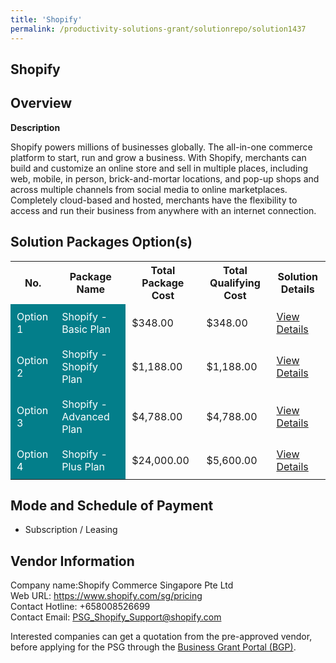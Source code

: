 ```yaml
---
title: 'Shopify'
permalink: /productivity-solutions-grant/solutionrepo/solution1437
---
```


## Shopify

## Overview

**Description**

Shopify powers millions of businesses globally. The all-in-one commerce platform to start, run and grow a business. With Shopify, merchants can build and customize an online store and sell in multiple places, including web, mobile, in person, brick-and-mortar locations, and pop-up shops and across multiple channels from social media to online marketplaces. Completely cloud-based and hosted, merchants have the flexibility to access and run their business from anywhere with an internet connection.

## Solution Packages Option(s)

<table>
<tr>
<th><b>No.</b></th>
<th><b>Package Name</b></th>
<th><b>Total Package Cost</b></th>
<th><b>Total Qualifying Cost</b></th>
<th><b>Solution Details</b></th>
</tr>
<tr>
<td style='padding: 10px; background-color: #037E8A; color: #FFFFFF;'>Option 1</td>
<td style='padding: 10px; background-color: #037E8A; color: #FFFFFF;'>Shopify - Basic Plan</td>
<td style='padding: 10px;'>$348.00</td>
<td style='padding: 10px;'>$348.00</td>
<td style='padding: 10px;'><a href='/images/psg/Shopify_Commerce_Singapore_Shopify_Desensitised_Annex3_Part1.pdf' target='_blank'>View Details</a></td>
</tr>
<tr>
<td style='padding: 10px; background-color: #037E8A; color: #FFFFFF;'>Option 2</td>
<td style='padding: 10px; background-color: #037E8A; color: #FFFFFF;'>Shopify - Shopify Plan</td>
<td style='padding: 10px;'>$1,188.00</td>
<td style='padding: 10px;'>$1,188.00</td>
<td style='padding: 10px;'><a href='/images/psg/Shopify_Commerce_Singapore_Shopify_Desensitised_Annex3_Part2.pdf' target='_blank'>View Details</a></td>
</tr>
<tr>
<td style='padding: 10px; background-color: #037E8A; color: #FFFFFF;'>Option 3</td>
<td style='padding: 10px; background-color: #037E8A; color: #FFFFFF;'>Shopify - Advanced Plan</td>
<td style='padding: 10px;'>$4,788.00</td>
<td style='padding: 10px;'>$4,788.00</td>
<td style='padding: 10px;'><a href='/images/psg/Shopify_Commerce_Singapore_Shopify_Desensitised_Annex3_Part3.pdf' target='_blank'>View Details</a></td>
</tr>
<tr>
<td style='padding: 10px; background-color: #037E8A; color: #FFFFFF;'>Option 4</td>
<td style='padding: 10px; background-color: #037E8A; color: #FFFFFF;'>Shopify - Plus Plan</td>
<td style='padding: 10px;'>$24,000.00</td>
<td style='padding: 10px;'>$5,600.00</td>
<td style='padding: 10px;'><a href='/images/psg/Shopify_Commerce_Singapore_Shopify_Desensitised_Annex3_Part4.pdf' target='_blank'>View Details</a></td>
</tr>
</table>

## Mode and Schedule of Payment

 - Subscription / Leasing

## Vendor Information

 Company name:Shopify Commerce Singapore Pte Ltd<br>Web URL: https://www.shopify.com/sg/pricing <br>Contact Hotline: +658008526699 <br>Contact Email: PSG_Shopify_Support@shopify.com 

Interested companies can get a quotation from the pre-approved vendor, before applying for the PSG through the <a href='https://www.businessgrants.gov.sg/' target='_blank' rel='noopener'>Business Grant Portal (BGP)</a>.

<script src="/jquery/resize-tables.js"></script>
